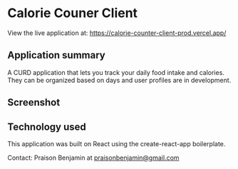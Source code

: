 # Calorie Couner Client

View the live application at: https://calorie-counter-client-prod.vercel.app/

## Application summary

A CURD application that lets you track your daily food intake and calories. They can be organized based on days and user profiles are in development.

## Screenshot



## Technology used

This application was built on React using the create-react-app boilerplate.

Contact: Praison Benjamin at praisonbenjamin@gmail.com